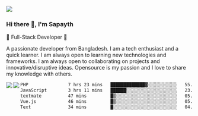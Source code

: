 <!-- **sapayth/sapayth** is a ✨ _special_ ✨ repository because its `README.md` (this file) appears on your GitHub profile.

Here are some ideas to get you started:

- 🔭 I’m currently working on ...
- 🌱 I’m currently learning ...
- 👯 I’m looking to collaborate on ...
- 🤔 I’m looking for help with ...
- 💬 Ask me about ...
- 📫 How to reach me: ...
- 😄 Pronouns: ...
- ⚡ Fun fact: ...
-->
![](https://user-images.githubusercontent.com/74038190/226190894-18e959ba-d458-4a94-ac44-790190f2a947.gif)
### Hi there 👋, I'm Sapayth

🚀 Full-Stack Developer 🚀

A passionate developer from Bangladesh. I am a tech enthusiast and a quick learner. I am always open to learning new technologies and frameworks. I am always open to collaborating on projects and innovative/disruptive ideas. Opensource is my passion and I love to share my knowledge with others.

<div>
<a href="https://github.com/sapayth/github-readme-stats">
  <img align="left" src="https://github-readme-stats.vercel.app/api?username=sapayth&show_icons=true&count_private=true" />
</a>
<a href="https://github.com/sapayth/github-readme-stats">
  <img align="left" src="https://github-readme-stats.vercel.app/api/top-langs/?username=sapayth" />
</a>
</div>
<!--START_SECTION:waka-->

```txt
PHP               7 hrs 23 mins   █████████████▓░░░░░░░░░░░   55.30 %
JavaScript        3 hrs 11 mins   ██████░░░░░░░░░░░░░░░░░░░   23.86 %
textmate          47 mins         █▒░░░░░░░░░░░░░░░░░░░░░░░   05.88 %
Vue.js            46 mins         █▒░░░░░░░░░░░░░░░░░░░░░░░   05.80 %
Text              34 mins         █░░░░░░░░░░░░░░░░░░░░░░░░   04.35 %
```

<!--END_SECTION:waka-->
